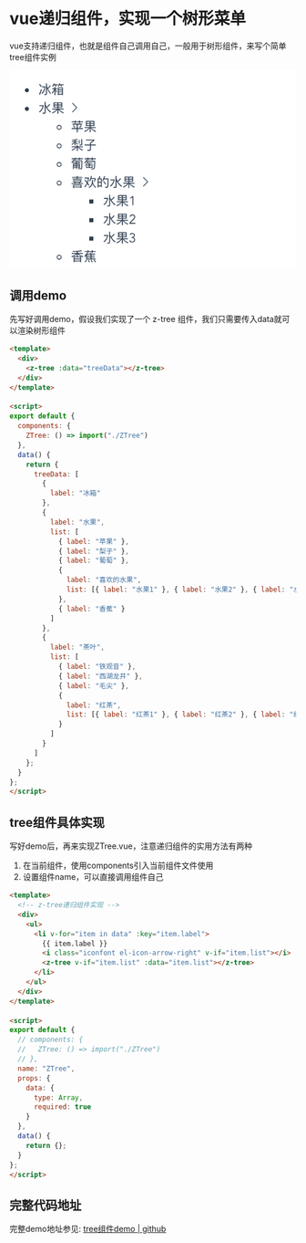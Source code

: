 # vue递归组件，实现一个树形菜单
vue支持递归组件，也就是组件自己调用自己，一般用于树形组件，来写个简单tree组件实例

![vue_tree.png](../../../images/blog/vue/vue_tree.png)


## 调用demo
先写好调用demo，假设我们实现了一个 z-tree 组件，我们只需要传入data就可以渲染树形组件

```html
<template>
  <div>
    <z-tree :data="treeData"></z-tree>
  </div>
</template>

<script>
export default {
  components: {
    ZTree: () => import("./ZTree")
  },
  data() {
    return {
      treeData: [
        {
          label: "冰箱"
        },
        {
          label: "水果",
          list: [
            { label: "苹果" },
            { label: "梨子" },
            { label: "葡萄" },
            {
              label: "喜欢的水果",
              list: [{ label: "水果1" }, { label: "水果2" }, { label: "水果3" }]
            },
            { label: "香蕉" }
          ]
        },
        {
          label: "茶叶",
          list: [
            { label: "铁观音" },
            { label: "西湖龙井" },
            { label: "毛尖" },
            {
              label: "红茶",
              list: [{ label: "红茶1" }, { label: "红茶2" }, { label: "红茶3" }]
            }
          ]
        }
      ]
    };
  }
};
</script>
```
## tree组件具体实现
写好demo后，再来实现ZTree.vue，注意递归组件的实用方法有两种
1. 在当前组件，使用components引入当前组件文件使用
2. 设置组件name，可以直接调用组件自己

```html
<template>
  <!-- z-tree递归组件实现 -->
  <div>
    <ul>
      <li v-for="item in data" :key="item.label">
        {{ item.label }}
        <i class="iconfont el-icon-arrow-right" v-if="item.list"></i>
        <z-tree v-if="item.list" :data="item.list"></z-tree>
      </li>
    </ul>
  </div>
</template>

<script>
export default {
  // components: {
  //   ZTree: () => import("./ZTree")
  // },
  name: "ZTree",
  props: {
    data: {
      type: Array,
      required: true
    }
  },
  data() {
    return {};
  }
};
</script>
```

## 完整代码地址
完整demo地址参见: [tree组件demo | github](https://github.com/zuoxiaobai/fedemo/tree/master/src/vuecli-demo/src/views/tree)
